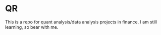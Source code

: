 # QR

This is a repo for quant analysis/data analysis projects in finance. I am still learning, so bear with me.